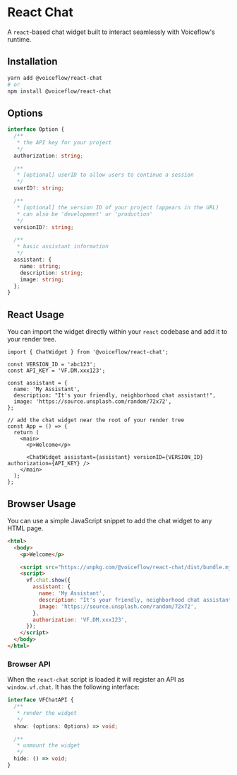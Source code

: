 # React Chat

A `react`-based chat widget built to interact seamlessly with Voiceflow's runtime.

## Installation

```sh
yarn add @voiceflow/react-chat
# or
npm install @voiceflow/react-chat
```

## Options

```ts
interface Option {
  /**
   * the API key for your project
   */
  authorization: string;

  /**
   * [optional] userID to allow users to continue a session
   */
  userID?: string;

  /**
   * [optional] the version ID of your project (appears in the URL)
   * can also be 'development' or 'production'
   */
  versionID?: string;

  /**
   * basic assistant information
   */
  assistant: {
    name: string;
    description: string;
    image: string;
  };
}
```

## React Usage

You can import the widget directly within your `react` codebase and add it to your render tree.

```tsx
import { ChatWidget } from '@voiceflow/react-chat';

const VERSION_ID = 'abc123';
const API_KEY = 'VF.DM.xxx123';

const assistant = {
  name: 'My Assistant',
  description: "It's your friendly, neighborhood chat assistant!",
  image: 'https://source.unsplash.com/random/72x72',
};

// add the chat widget near the root of your render tree
const App = () => {
  return (
    <main>
      <p>Welcome</p>

      <ChatWidget assistant={assistant} versionID={VERSION_ID} authorization={API_KEY} />
    </main>
  );
};
```

## Browser Usage

You can use a simple JavaScript snippet to add the chat widget to any HTML page.

```html
<html>
  <body>
    <p>Welcome</p>

    <script src="https://unpkg.com/@voiceflow/react-chat/dist/bundle.mjs"></script>
    <script>
      vf.chat.show({
        assistant: {
          name: 'My Assistant',
          description: "It's your friendly, neighborhood chat assistant!",
          image: 'https://source.unsplash.com/random/72x72',
        },
        authorization: 'VF.DM.xxx123',
      });
    </script>
  </body>
</html>
```

### Browser API

When the `react-chat` script is loaded it will register an API as `window.vf.chat`.
It has the following interface:

```ts
interface VFChatAPI {
  /**
   * render the widget
   */
  show: (options: Options) => void;

  /**
   * unmount the widget
   */
  hide: () => void;
}
```
